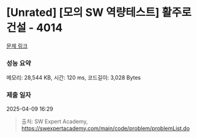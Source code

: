 # [Unrated] [모의 SW 역량테스트] 활주로 건설 - 4014 

[문제 링크](https://swexpertacademy.com/main/code/problem/problemDetail.do?contestProbId=AWIeW7FakkUDFAVH) 

### 성능 요약

메모리: 28,544 KB, 시간: 120 ms, 코드길이: 3,028 Bytes

### 제출 일자

2025-04-09 16:29



> 출처: SW Expert Academy, https://swexpertacademy.com/main/code/problem/problemList.do